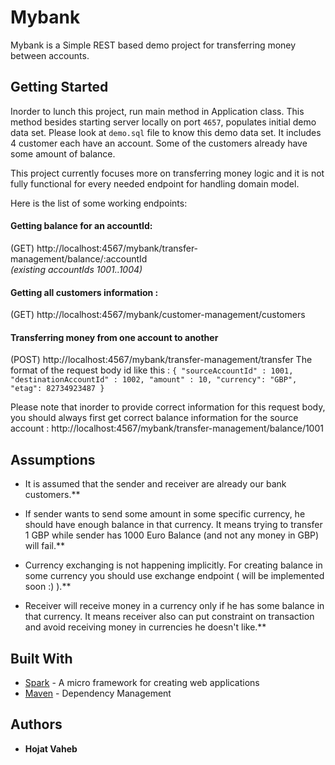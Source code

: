 # Mybank

Mybank is a Simple REST based demo project for transferring money between accounts.

## Getting Started

Inorder to lunch this project, run main method in Application class. This method besides starting server locally on port `4657`, populates initial demo data set.
Please look at `demo.sql` file to know this demo data set. It includes 4 customer each have an account. Some of the customers already have some amount of balance. 

This project currently focuses more on transferring money logic and it is not fully functional for every needed endpoint for handling domain model. 

Here is the list of some working endpoints: 

#### Getting balance for an accountId:

(GET) http://localhost:4567/mybank/transfer-management/balance/:accountId  
_(existing accountIds 1001..1004)_

#### Getting all customers information : 
(GET) http://localhost:4567/mybank/customer-management/customers  

#### Transferring money from one account to another

(POST) http://localhost:4567/mybank/transfer-management/transfer
The format of the request body id like this : 
`{
    "sourceAccountId" : 1001,
    "destinationAccountId" : 1002,
    "amount" : 10,
    "currency": "GBP",
    "etag": 82734923487
}`

Please note that inorder to provide correct information for this request body, you should always first get correct balance information for the source account : 
http://localhost:4567/mybank/transfer-management/balance/1001


## Assumptions

* It is assumed that the sender and receiver are already our bank customers.**

* If sender wants to send some amount in some specific currency, he should have enough balance in that currency. It means trying to transfer 1 GBP while sender has 1000 Euro Balance (and not any money in GBP) will fail.**

* Currency exchanging is not happening implicitly. For creating balance in some currency you should use exchange endpoint ( will be implemented soon :) ).**

* Receiver will receive money in a currency only if he has some balance in that currency. It means receiver also can put constraint on transaction and avoid receiving money in currencies he doesn't like.**

## Built With

* [Spark](http://sparkjava.com/documentation) - A micro framework for creating web applications
* [Maven](https://maven.apache.org/) - Dependency Management

## Authors

* **Hojat Vaheb** 
